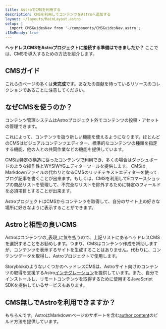 ```yaml
---
title: AstroでCMSを利用する
description: CMSを利用してコンテンツをAstroへ追加する
layout: ~/layouts/MainLayout.astro
setup: |
  import CMSGuidesNav from '~/components/CMSGuidesNav.astro';
i18nReady: true
---
```


**ヘッドレスCMSをAstroプロジェクトに接続する準備はできましたか？** ここでは、CMSを導入するための方法を紹介します。

## CMSガイド

<CMSGuidesNav />

これらのページの多くは**未完成**です。あなたの貢献を待っているリソースのコレクションであることに注意してください。

## なぜCMSを使うのか？

コンテンツ管理システムはAstroプロジェクト外でコンテンツの投稿・アセットの管理できます。

これによって、コンテンツを扱う新しい機能を使えるようになります。ほとんどのCMSはビジュアルコンテンツエディター、標準的なコンテンツの種類を指定する機能、他の人との共同作業などの機能を提供しています。

CMSは特定の構造に従ったコンテンツで利用でき、多くの場合はダッシュボードのような操作性とWYSIWYGエディターツールを提供します。
CMSはMarkdownファイルの代わりとなるCMSのリッチテキストエディターを使ってブログ記事を書くことが出来ます。もしくは、CMSを利用してEコマースショップの商品リストを管理して、不完全なリストを除外するために特定のフィールドを必須項目とすることが出来ます。

AstroプロジェクトはCMSからコンテンツを取得して、自分のサイト上の好きな場所に好きなように表示することができます。

## Astroと相性の良いCMS

Astroはコンテンツの_表現_に気を払うので、上記リストにあるヘッドレスCMSを選択することをお勧めします。つまり、CMSはコンテンツ作成を補助しますが、コンテンツを表示するサイトを生成することはありません。代わりに、コンテンツデータを取得し、Astroプロジェクトで使用します。

StoryblokのようないくつかのヘッドレスCMSは、Astroサイト向けのコンテンツの取得を支援するAstro[インテグレーション](/ja/guides/integrations-guide/)を提供しています。また、自分でインストールし、リモートコンテンツを取得するために使用するJavaScript SDKを提供しているサービスもあります。

## CMS無しでAstroを利用できますか？

もちろんです。AstroはMarkdownページのサポートを含む[author content](/ja/guides/content/)のビルド方法を提供しています。
